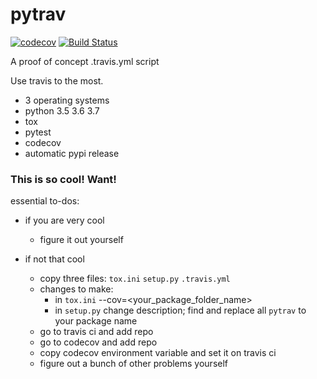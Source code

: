 # pytrav

[![codecov](https://codecov.io/gh/Madoshakalaka/pytrav/branch/master/graph/badge.svg)](https://codecov.io/gh/Madoshakalaka/pytrav)
[![Build Status](https://travis-ci.org/Madoshakalaka/pytrav.svg)](https://travis-ci.org/Madoshakalaka/pytrav)

A proof of concept .travis.yml script

Use travis to the most.

- 3 operating systems
- python 3.5 3.6 3.7
- tox
- pytest
- codecov
- automatic pypi release

### This is so cool! Want!
essential to-dos:
- if you are very cool
    - figure it out yourself
    
- if not that cool
    - copy three files: `tox.ini` `setup.py` `.travis.yml`
    - changes to make:
        - in `tox.ini` --cov=<your_package_folder_name>
        - in `setup.py` change description; find and replace all `pytrav` to your package name
    - go to travis ci and add repo
    - go to codecov and add repo
    - copy codecov environment variable and set it on travis ci
    - figure out a bunch of other problems yourself